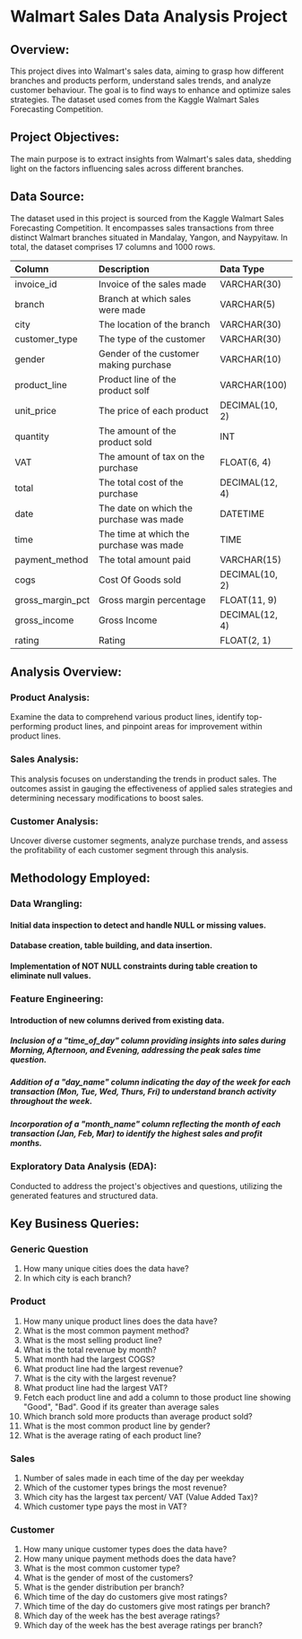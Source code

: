 
# Walmart Sales Data Analysis Project

## Overview:
This project dives into Walmart's sales data, aiming to grasp how different branches and products perform, understand sales trends, and analyze customer behaviour. The goal is to find ways to enhance and optimize sales strategies. The dataset used comes from the Kaggle Walmart Sales Forecasting Competition.

## Project Objectives:
The main purpose is to extract insights from Walmart's sales data, shedding light on the factors influencing sales across different branches.

## Data Source:
The dataset used in this project is sourced from the Kaggle Walmart Sales Forecasting Competition. It encompasses sales transactions from three distinct Walmart branches situated in Mandalay, Yangon, and Naypyitaw. In total, the dataset comprises 17 columns and 1000 rows.

| Column                  | Description                             | Data Type      |
| :---------------------- | :-------------------------------------- | :------------- |
| invoice_id              | Invoice of the sales made               | VARCHAR(30)    |
| branch                  | Branch at which sales were made         | VARCHAR(5)     |
| city                    | The location of the branch              | VARCHAR(30)    |
| customer_type           | The type of the customer                | VARCHAR(30)    |
| gender                  | Gender of the customer making purchase  | VARCHAR(10)    |
| product_line            | Product line of the product solf        | VARCHAR(100)   |
| unit_price              | The price of each product               | DECIMAL(10, 2) |
| quantity                | The amount of the product sold          | INT            |
| VAT                 | The amount of tax on the purchase       | FLOAT(6, 4)    |
| total                   | The total cost of the purchase          | DECIMAL(12, 4) |
| date                    | The date on which the purchase was made | DATETIME           |
| time                    | The time at which the purchase was made | TIME      |
| payment_method                 | The total amount paid                   | VARCHAR(15)  |
| cogs                    | Cost Of Goods sold                      | DECIMAL(10, 2) |
| gross_margin_pct | Gross margin percentage                 | FLOAT(11, 9)   |
| gross_income            | Gross Income                            | DECIMAL(12, 4) |
| rating                  | Rating                                  | FLOAT(2, 1)    |


## Analysis Overview:

### Product Analysis:
Examine the data to comprehend various product lines, identify top-performing product lines, and pinpoint areas for improvement within product lines.

### Sales Analysis:
This analysis focuses on understanding the trends in product sales. The outcomes assist in gauging the effectiveness of applied sales strategies and determining necessary modifications to boost sales.

### Customer Analysis:
Uncover diverse customer segments, analyze purchase trends, and assess the profitability of each customer segment through this analysis.

## Methodology Employed:

### Data Wrangling:
#### Initial data inspection to detect and handle NULL or missing values.
#### Database creation, table building, and data insertion.
#### Implementation of NOT NULL constraints during table creation to eliminate null values.

### Feature Engineering:
#### Introduction of new columns derived from existing data.
##### Inclusion of a "time_of_day" column providing insights into sales during Morning, Afternoon, and Evening, addressing the peak sales time question.
##### Addition of a "day_name" column indicating the day of the week for each transaction (Mon, Tue, Wed, Thurs, Fri) to understand branch activity throughout the week.
##### Incorporation of a "month_name" column reflecting the month of each transaction (Jan, Feb, Mar) to identify the highest sales and profit months.

### Exploratory Data Analysis (EDA):
Conducted to address the project's objectives and questions, utilizing the generated features and structured data.

## Key Business Queries:

### Generic Question
1.	How many unique cities does the data have?
2.	In which city is each branch?

### Product
1.	How many unique product lines does the data have?
2.	What is the most common payment method?
3.	What is the most selling product line?
4.	What is the total revenue by month?
5.	What month had the largest COGS?
6.	What product line had the largest revenue?
7.	What is the city with the largest revenue?
8.	What product line had the largest VAT?
9.	Fetch each product line and add a column to those product line showing "Good", "Bad". Good if its greater than average sales
10.	Which branch sold more products than average product sold?
11.	What is the most common product line by gender?
12.	What is the average rating of each product line?

### Sales
1.	Number of sales made in each time of the day per weekday
2.	Which of the customer types brings the most revenue?
3.	Which city has the largest tax percent/ VAT (Value Added Tax)?
4.	Which customer type pays the most in VAT?

### Customer
1.	How many unique customer types does the data have?
2.	How many unique payment methods does the data have?
3.	What is the most common customer type?
4.	What is the gender of most of the customers?
5.	What is the gender distribution per branch?
6.	Which time of the day do customers give most ratings?
7.	Which time of the day do customers give most ratings per branch?
8.	Which day of the week has the best average ratings?
9.	Which day of the week has the best average ratings per branch?
